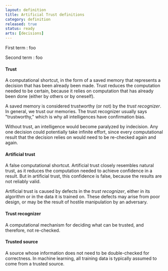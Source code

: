 ```yaml
---
layout: definition
title: Artificial Trust definitions
category: definition
released: true
status: ready
arts: [decisions]
---
```


First term
: foo

Second term
: foo



#### Trust
A computational shortcut, in the form of a saved memory that
represents a decision that has been already been made. Trust reduces
the computation needed to be certain, because it relies on computation
that has already been done (either by others or by oneself).

A saved memory is considered trustworthy (or not) by the *trust
recognizer*.  In general, we trust our memories. The trust recognizer
usually says "trustworthy," which is why all intelligences have
confirmation bias.

Without trust, an intelligence would become paralyzed by indecision.
Any one decision could potentially take infinite effort, since every
computational result that the decision relies on would need to be
re-checked again and again.

#### Artificial trust
A false computational shortcut. Artificial trust closely resembles
natural trust, as it reduces the computation needed to achieve
confidence in a result. But in artificial trust, this confidence is
false, because the results are not reliably valid.

Artificial trust is caused by defects in the *trust recognizer*,
either in its algorithm or in the data it is trained on.  These
defects may arise from poor design, or may be the result of hostile
manipulation by an adversary.

#### Trust recognizer
A computational mechanism for deciding what can be trusted, and
therefore, not re-checked.

#### Trusted source
A source whose information does not need to be double-checked for correctness.
In machine learning, all training data is typically assumed to come from a trusted source.

